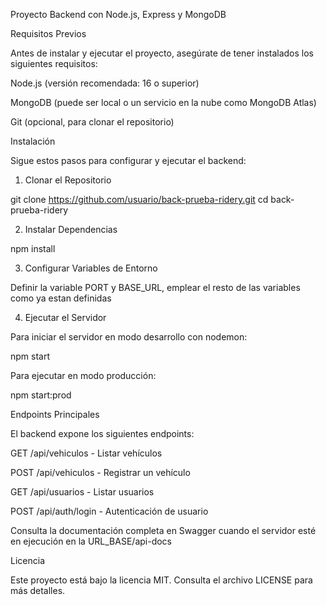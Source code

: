 Proyecto Backend con Node.js, Express y MongoDB

Requisitos Previos

Antes de instalar y ejecutar el proyecto, asegúrate de tener instalados los siguientes requisitos:

Node.js (versión recomendada: 16 o superior)

MongoDB (puede ser local o un servicio en la nube como MongoDB Atlas)

Git (opcional, para clonar el repositorio)

Instalación

Sigue estos pasos para configurar y ejecutar el backend:

1. Clonar el Repositorio

git clone https://github.com/usuario/back-prueba-ridery.git
cd back-prueba-ridery

2. Instalar Dependencias

npm install

3. Configurar Variables de Entorno

Definir la variable PORT y BASE_URL, emplear el resto de las variables como ya estan definidas

4. Ejecutar el Servidor

Para iniciar el servidor en modo desarrollo con nodemon:

npm start

Para ejecutar en modo producción:

npm start:prod

Endpoints Principales

El backend expone los siguientes endpoints:

GET /api/vehiculos - Listar vehículos

POST /api/vehiculos - Registrar un vehículo

GET /api/usuarios - Listar usuarios

POST /api/auth/login - Autenticación de usuario

Consulta la documentación completa en Swagger cuando el servidor esté en ejecución en la URL_BASE/api-docs

Licencia

Este proyecto está bajo la licencia MIT. Consulta el archivo LICENSE para más detalles.
